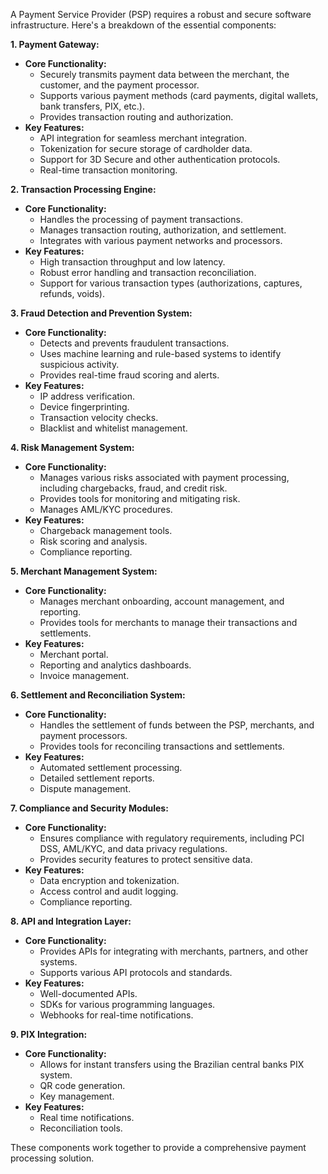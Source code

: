 A Payment Service Provider (PSP) requires a robust and secure software infrastructure. Here's a breakdown of the essential components:

**1. Payment Gateway:**

* **Core Functionality:**
    * Securely transmits payment data between the merchant, the customer, and the payment processor.
    * Supports various payment methods (card payments, digital wallets, bank transfers, PIX, etc.).
    * Provides transaction routing and authorization.
* **Key Features:**
    * API integration for seamless merchant integration.
    * Tokenization for secure storage of cardholder data.
    * Support for 3D Secure and other authentication protocols.
    * Real-time transaction monitoring.

**2. Transaction Processing Engine:**

* **Core Functionality:**
    * Handles the processing of payment transactions.
    * Manages transaction routing, authorization, and settlement.
    * Integrates with various payment networks and processors.
* **Key Features:**
    * High transaction throughput and low latency.
    * Robust error handling and transaction reconciliation.
    * Support for various transaction types (authorizations, captures, refunds, voids).

**3. Fraud Detection and Prevention System:**

* **Core Functionality:**
    * Detects and prevents fraudulent transactions.
    * Uses machine learning and rule-based systems to identify suspicious activity.
    * Provides real-time fraud scoring and alerts.
* **Key Features:**
    * IP address verification.
    * Device fingerprinting.
    * Transaction velocity checks.
    * Blacklist and whitelist management.

**4. Risk Management System:**

* **Core Functionality:**
    * Manages various risks associated with payment processing, including chargebacks, fraud, and credit risk.
    * Provides tools for monitoring and mitigating risk.
    * Manages AML/KYC procedures.
* **Key Features:**
    * Chargeback management tools.
    * Risk scoring and analysis.
    * Compliance reporting.

**5. Merchant Management System:**

* **Core Functionality:**
    * Manages merchant onboarding, account management, and reporting.
    * Provides tools for merchants to manage their transactions and settlements.
* **Key Features:**
    * Merchant portal.
    * Reporting and analytics dashboards.
    * Invoice management.

**6. Settlement and Reconciliation System:**

* **Core Functionality:**
    * Handles the settlement of funds between the PSP, merchants, and payment processors.
    * Provides tools for reconciling transactions and settlements.
* **Key Features:**
    * Automated settlement processing.
    * Detailed settlement reports.
    * Dispute management.

**7. Compliance and Security Modules:**

* **Core Functionality:**
    * Ensures compliance with regulatory requirements, including PCI DSS, AML/KYC, and data privacy regulations.
    * Provides security features to protect sensitive data.
* **Key Features:**
    * Data encryption and tokenization.
    * Access control and audit logging.
    * Compliance reporting.

**8. API and Integration Layer:**

* **Core Functionality:**
    * Provides APIs for integrating with merchants, partners, and other systems.
    * Supports various API protocols and standards.
* **Key Features:**
    * Well-documented APIs.
    * SDKs for various programming languages.
    * Webhooks for real-time notifications.

**9. PIX Integration:**

* **Core Functionality:**
    * Allows for instant transfers using the Brazilian central banks PIX system.
    * QR code generation.
    * Key management.
* **Key Features:**
    * Real time notifications.
    * Reconciliation tools.

These components work together to provide a comprehensive payment processing solution.
